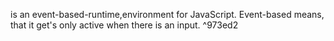 is an event-based-runtime,environment for JavaScript.
Event-based means, that it get's only active when there is an input. ^973ed2